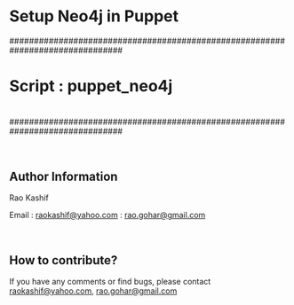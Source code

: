 # Setup Neo4j in Puppet
 
###############################################################################
#
#  Script         : puppet_neo4j
#
###############################################################################
 
<br>

Author Information
------------------

Rao Kashif

Email : raokashif@yahoo.com
      : rao.gohar@gmail.com

<br>

How to contribute?
------------------
If you have any comments or find bugs, please contact raokashif@yahoo.com, rao.gohar@gmail.com
